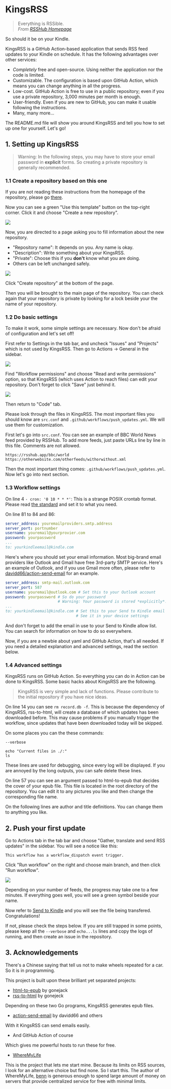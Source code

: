 # KingsRSS

> Everything is RSSible.  
*From [RSSHub Homepage](https://docs.rsshub.app)*

So should it be on your Kindle.

KingsRSS is a GitHub Action-based application that sends RSS feed updates to your Kindle on schedule. It has the following advantages over other services:

- *Completely* free and open-source. Using neither the application nor the code is limited.
- Customizable. The configuration is based upon GitHub Action, which means you can change anything in all the progress.
- Low-cost. GitHub Action is free to use in a public repository; even if you use a private repository, 3,000 minutes per month is enough.
- User-friendly. Even if you are new to GitHub, you can make it usable following the instructions.
- Many, many more...

The README.md file will show you around KingsRSS and tell you how to set up one for yourself. Let's go!

## 1. Setting up KingsRSS

> Warning: In the following steps, you may have to store your email password in **explicit** forms. So creating a private repository is generally recommended.

### 1.1 Create a repository based on this one

If you are not reading these instructions from the homepage of the repository, please go [there](https://github.com/talentedbug/kingsrss).

Now you can see a green "Use this template" button on the top-right corner. Click it and choose "Create a new repository".

![](./assets/1.png)

Now, you are directed to a page asking you to fill information about the new repository.

- "Repository name": It depends on you. Any name is okay.
- "Description": Write something about your KingsRSS.
- "Private": Choose this if you **don't** know what you are doing.
- Others can be left unchanged safely.

![](./assets/2.png)

Click "Create repository" at the bottom of the page.

Then you will be brought to the main page of the repository. You can check again that your repository is private by looking for a lock beside your the name of your repository.

### 1.2 Do basic settings

To make it work, some simple settings are necessary. Now don't be afraid of configuration and let's set off!

First refer to Settings in the tab bar, and uncheck "Issues" and "Projects" which is not used by KingsRSS. Then go to Actions -> General in the sidebar.

![](./assets/3.png)

Find "Workflow permissions" and choose "Read and write permissions" option, so that KingsRSS (which uses Action to reach files) can edit your repository. Don't forget to click "Save" just behind it.

![](./assets/4.png)

Then return to "Code" tab.

Please look through the files in KingsRSS. The most important files you should know are `src.conf` and `.github/workflows/push_updates.yml`. We will use them for customization.

First let's go into `src.conf`. You can see an example of BBC World News feed provided by RSSHub. To add more feeds, just paste URLs line by line in this file. Comments are not allowed.

```
https://rsshub.app/bbc/world
https://otherwebsite.com/otherfeeds/withorwithout.xml
```

Then the most important thing comes: `.github/workflows/push_updates.yml`. Now let's go into next section.

### 1.3 Workflow settings

On line 4 `- cron: '0 10 * * *'`: This is a strange POSIX crontab format. Please read [the standard](https://pubs.opengroup.org/onlinepubs/7908799/xcu/crontab.html) and set it to what you need.

On line 81 to 84 and 86:

```yaml
server_address: youremailproviders.smtp.address
server_port: portnumber
username: youremail@yourprovier.com
password: yourpassword
...
to: yourkindleemail@kindle.com
```
Here's where you should set your email information. Most big-brand email providers like Outlook and Gmail have free 3rd-party SMTP service. Here's an example of Outlook, and if you use Gmail more often, please refer to [davidd66/action-send-email](https://github.com/dawidd6/action-send-mail) for an example.

```yaml
server_address: smtp-mail.outlook.com
server_port: 587
username: youremail@outlook.com # Set this to your Outlook account
password: yourpassword # So do your password
                       # Warning: Your password is stored *explicitly*!!!
...
to: yourkindleemail@kindle.com # Set this to your Send to Kindle email
                               # See it in your device settings
```

And don't forget to add the email in use to your Send to Kindle allow list. You can search for information on how to do so everywhere.

Now, if you are a newbie about yaml and GitHub Action, that's all needed. If you need a detailed explanation and advanced settings, read the section below.

### 1.4 Advanced settings

KingsRSS runs on GitHub Action. So everything you can do in Action can be done to KingsRSS. Some basic hacks about KingsRSS are the following.

> KingsRSS is very simple and lack of functions. Please contribute to the initial repository if you have nice ideas.

On line 14 you can see `rm record.db -f`. This is because the dependency of KingsRSS, rss-to-html, will create a database of which updates has been downloaded before. This may cause problems if you manually trigger the workflow, since updates that have been downloaded today will be skipped.

On some places you can the these commands:

```
--verbose
```

```
echo "Current files in ./:"
ls
```

These lines are used for debugging, since every log will be displayed. If you are annoyed by the long outputs, you can safe delete these lines.

On line 57 you can see an argument passed to html-to-epub that decides the cover of your epub file. This file is located in the root directory of the repository. You can edit it to any pictures you like and then change the corresponding file name.

On the following lines are author and title definitions. You can change them to anything you like.

## 2. Push your first update

Go to Actions tab in the tab bar and choose "Gather, translate and send RSS updates" in the sidebar. You will see a notice like this:

```
This workflow has a workflow_dispatch event trigger.
```

Click "Run workflow" on the right and choose main branch, and then click "Run workflow".

![](./assets/5.png)

Depending on your number of feeds, the progress may take one to a few minutes. If everything goes well, you will see a green symbol beside your name.

Now refer to [Send to Kindle](https://www.amazon.com/sendtokindle) and you will see the file being transfered. Congratulations!

If not, please check the steps below. If you are still trapped in some points, please keep all the `--verbose` and `echo...ls` lines and copy the logs of running, and then create an issue in the repository.

## 3. Acknowledgements

There's a Chinese saying that tell us not to make wheels repeated for a car. So it is in programming.

This project is built upon these brilliant yet separated projects:

- [html-to-epub](https://github.com/gonejack/html-to-epub) by gonejack
- [rss-to-html](https://github.com/gonejack/rss-to-html) by gonejeck

Depending on these two Go programs, KingsRSS generates epub files.

- [action-send-email](https://github.com/marketplace/actions/send-email) by davidd66 and others

With it KingsRSS can send emails easily.

- And GitHub Action of course

Which gives me powerful hosts to run these for free.

- [WhereMyLife](https://wheremylife.cn)

This is the project that lets me start mine. Because its limits on RSS sources, I look for an alternative choice but find none. So I start this. The author of WhereMyLife, [benn](https://www.bennhuang.com/) is generous enough to spend large amount of money on servers that provide centralized service for free with minimal limits.
